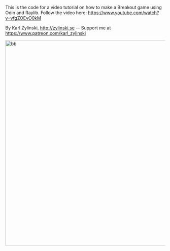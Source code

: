 This is the code for a video tutorial on how to make a Breakout game using Odin and Raylib. Follow the video here: https://www.youtube.com/watch?v=vfgZOEvO0kM

By Karl Zylinski, http://zylinski.se -- Support me at https://www.patreon.com/karl_zylinski

<img width="649" alt="bb" src="https://github.com/karl-zylinski/breakout/assets/6352002/392086d7-2502-412f-93e9-7260722995a7">

